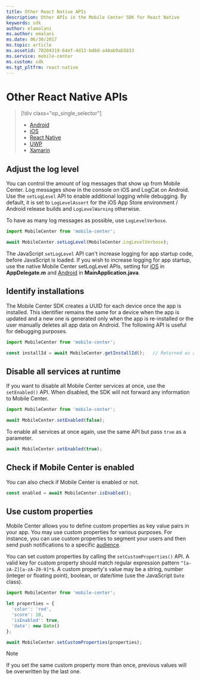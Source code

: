 ```yaml
---
title: Other React Native APIs
description: Other APIs in the Mobile Center SDK for React Native
keywords: sdk
author: elamalani
ms.author: emalani
ms.date: 06/30/2017
ms.topic: article
ms.assetid: 70204319-64ef-4d13-bd8d-a48ab9ab5833
ms.service: mobile-center
ms.custom: sdk
ms.tgt_pltfrm: react-native
---
```


# Other React Native APIs

> [!div class="op_single_selector"]
> * [Android](android.md)
> * [iOS](ios.md)
> * [React Native](react-native.md)
> * [UWP](uwp.md)
> * [Xamarin](xamarin.md)


## Adjust the log level

You can control the amount of log messages that show up from Mobile Center. Log messages show in the console on iOS and LogCat on Android. Use the `setLogLevel` API to enable additional logging while debugging. By default, it is set to `LogLevelAssert` for the iOS App Store environment / Android release builds and `LogLevelWarning` otherwise.

To have as many log messages as possible, use `LogLevelVerbose`.

```javascript
import MobileCenter from 'mobile-center';

await MobileCenter.setLogLevel(MobileCenter.LogLevelVerbose);
```

The JavaScript `setLogLevel` API can't increase logging for app startup code, before JavaScript is loaded. If you wish to increase logging for app startup, use the native Mobile Center setLogLevel APIs,
setting for [iOS](ios.md) in **AppDelegate.m** and [Android](android.md) in **MainApplication.java**.

## Identify installations

The Mobile Center SDK creates a UUID for each device once the app is installed. This identifier remains the same for a device when the app is updated and a new one is generated only when the app is re-installed or the user manually deletes all app data on Android. The following API is useful for debugging purposes.

```javascript
import MobileCenter from 'mobile-center';

const installId = await MobileCenter.getInstallId();   // Returned as a string
```

## Disable all services at runtime

If you want to disable all Mobile Center services at once, use the `setEnabled()` API. When disabled, the SDK will not forward any information to Mobile Center.

```javascript
import MobileCenter from 'mobile-center';

await MobileCenter.setEnabled(false);
```

To enable all services at once again, use the same API but pass `true` as a parameter.

```javascript
await MobileCenter.setEnabled(true);
```

## Check if Mobile Center is enabled

You can also check if Mobile Center is enabled or not.

```javascript
const enabled = await MobileCenter.isEnabled();
```

## Use custom properties

Mobile Center allows you to define custom properties as key value pairs in your app. You may use custom properties for various purposes. For instance, you can use custom properties to segment your users and then send push notifications to a specific [audience](~/push/audiences.md).

You can set custom properties by calling the `setCustomProperties()` API. A valid key for custom property should match regular expression pattern `^[a-zA-Z][a-zA-Z0-9]*$`. A custom property's value may be a string, number (integer or floating point), boolean, or date/time (use the JavaScript `Date` class).

```javascript
import MobileCenter from 'mobile-center';

let properties = {
  'color': 'red',
  'score': 10,
  'isEnabled': true,
  'date': new Date()
};

await MobileCenter.setCustomProperties(properties);
```

> [!NOTE]
> If you set the same custom property more than once, previous values will be overwritten by the last one.
